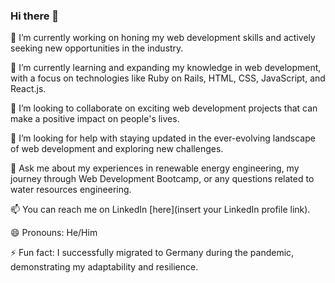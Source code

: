 ### Hi there 👋

🔭 I’m currently working on honing my web development skills and actively seeking new opportunities in the industry.

🌱 I’m currently learning and expanding my knowledge in web development, with a focus on technologies like Ruby on Rails, HTML, CSS, JavaScript, and React.js.

👯 I’m looking to collaborate on exciting web development projects that can make a positive impact on people's lives.

🤔 I’m looking for help with staying updated in the ever-evolving landscape of web development and exploring new challenges.

💬 Ask me about my experiences in renewable energy engineering, my journey through Web Development Bootcamp, or any questions related to water resources engineering.

📫 You can reach me on LinkedIn [here](insert your LinkedIn profile link).

😄 Pronouns: He/Him

⚡ Fun fact: I successfully migrated to Germany during the pandemic, demonstrating my adaptability and resilience.
